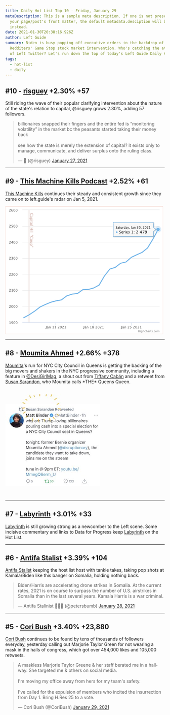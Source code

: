 ```yaml
---
title: Daily Hot List Top 10 - Friday, January 29
metaDescription: This is a sample meta description. If one is not present in
  your page/post's front matter, the default metadata.desciption will be used
  instead.
date: 2021-01-30T20:38:16.926Z
author: Left Guide
summary: Biden is busy popping off executive orders in the backdrop of
  Redditers' Game Stop stock market intervention. Who's catching the attention
  of Left Twitter? Let's run down the top of today's Left Guide Daily Hot List.
tags:
  - hot-list
  - daily
---
```

## \#10 - [risguey](https://left.guide/profile/risguey) +2.30% +57

Still riding the wave of their popular clarifying intervention about the nature of the state's relation to capital, @risguey grows 2.30%, adding 57 followers.

<blockquote class="twitter-tweet" data-theme="dark"><p lang="en" dir="ltr">billionaires snapped their fingers and the entire fed is “monitoring volatility” in the market bc the peasants started taking their money back<br><br>see how the state is merely the extension of capital? it exists only to manage, communicate, and deliver surplus onto the ruling class.</p>&mdash; ‏ً (@risguey) <a href="https://twitter.com/risguey/status/1354551270510645248?ref_src=twsrc%5Etfw">January 27, 2021</a></blockquote> <script async src="https://platform.twitter.com/widgets.js" charset="utf-8"></script>

<hr>

## \#9 - [This Machine Kills Podcast](https://left.guide/profile/this-machine-kills-podcast)    +2.52% +61

[This Machine Kills](https://left.guide/profile/this-machine-kills-podcast) continues their steady and consistent growth since they came on to left.guide's radar on Jan 5, 2021. 

![](/static/img/this-machine-kills-time-chart-2021-01-30.png)

<hr>

## \#8 - [Moumita Ahmed](https://left.guide/profile/disruptionary)   +2.66% +378

[Moumita](https://left.guide/profile/disruptionary)'s run for NYC City Council in Queens is getting the backing of the big movers and shakers in the NYC progressive community, including a feature in [@DesiGirlMag](https://twitter.com/DesiGirlMag), a shout out from [Tiffany Cabán](https://left.guide/profile/tiffany_caban) and a retweet from [Susan Sarandon](https://left.guide/profile/SusanSarandon), who Moumita calls \*THE\* Queens Queen.

![](/static/img/moumita-susan-sarandon-2021-01-30.jpeg)

<hr>

## \#7 - [Labyrinth](https://left.guide/profile/LabyrinthPol)   +3.01% +33

[Labyrinth](https://left.guide/profile/LabyrinthPol) is still growing strong as a newcomber to the Left scene. Some incisive commentary and links to Data for Progress keep [Labyrinth](https://left.guide/profile/LabyrinthPol) on the Hot List.

<hr>

## \#6 - [Antifa Stalist](https://left.guide/profile/petersbumb)   +3.39% +104

[Antifa Stalist](https://left.guide/profile/petersbumb) keeping the host list host with tankie takes, taking pop shots at Kamala/Biden like this banger on Somalia, holding nothing back.

<blockquote class="twitter-tweet" data-theme="dark"><p lang="en" dir="ltr">Biden/Harris are accelerating drone strikes in Somalia. At the current rates, 2021 is on course to surpass the number of U.S. airstrikes in Somalia than in the last several years. Kamala Harris is a war criminal.</p>&mdash; Antifa Stalinist 💁🏾‍♀️ (@petersbumb) <a href="https://twitter.com/petersbumb/status/1354900463230005257?ref_src=twsrc%5Etfw">January 28, 2021</a></blockquote> <script async src="https://platform.twitter.com/widgets.js" charset="utf-8"></script>

<hr>

## \#5 - [Cori Bush](https://left.guide/profile/CoriBush)   +3.40% +23,880

[Cori Bush](https://left.guide/profile/CoriBush) continues to be found by tens of thousands of followers everyday, yesterday calling out Marjorie Taylor Green for not wearing a mask in the halls of congress, which got over 454,000 likes and 105,000 retweets. 
<blockquote class="twitter-tweet" data-theme="dark"><p lang="en" dir="ltr">A maskless Marjorie Taylor Greene &amp; her staff berated me in a hallway. She targeted me &amp; others on social media.<br><br>I&#39;m moving my office away from hers for my team&#39;s safety.<br><br>I&#39;ve called for the expulsion of members who incited the insurrection from Day 1. Bring H.Res 25 to a vote.</p>&mdash; Cori Bush (@CoriBush) <a href="https://twitter.com/CoriBush/status/1355198214626963457?ref_src=twsrc%5Etfw">January 29, 2021</a></blockquote> <script async src="https://platform.twitter.com/widgets.js" charset="utf-8"></script>

